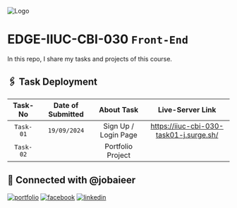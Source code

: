 ![Logo](https://i.ibb.co.com/sjv4wWc/EDGE.png)

# EDGE-IIUC-CBI-030 `Front-End`

In this repo, I share my tasks and projects of this course.

## 🖇️ Task Deployment

|  Task-No  | Date of Submitted |      About Task      |            Live-Server Link             |
| :-------: | :---------------: | :------------------: | :-------------------------------------: |
| `Task-01` |   `19/09/2024`    | Sign Up / Login Page | https://iiuc-cbi-030-task01-j.surge.sh/ |
| `Task-02` |                   |  Portfolio Project   |                                         |

## 🔗 Connected with @jobaieer

[![portfolio](https://img.shields.io/badge/my_portfolio-000?style=for-the-badge&logo=ko-fi&logoColor=white)](https://jobaieer.surge.sh)
[![facebook](https://img.shields.io/badge/facebook-316FF6?style=for-the-badge&logo=facebook&logoColor=white)](https://facebook.com/jobaieerofficial)
[![linkedin](https://img.shields.io/badge/linkedin-0A66C2?style=for-the-badge&logo=linkedin&logoColor=white)](https://www.linkedin.com/in/jobaieer)
